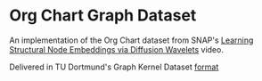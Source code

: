 # Org Chart Graph Dataset

An implementation of the Org Chart dataset from SNAP's [Learning Structural Node Embeddings via Diffusion Wavelets](https://www.youtube.com/watch?v=S4QZiUPJkRI) video.

Delivered in TU Dortmund's Graph Kernel Dataset [format](https://ls11-www.cs.tu-dortmund.de/staff/morris/graphkerneldatasets#file_format)
